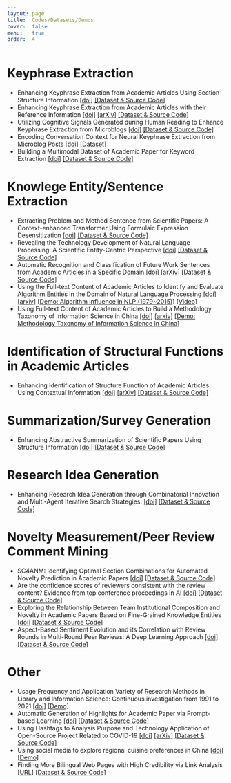 ```yaml
---
layout: page
title:  Codes/Datasets/Demos
cover:  false
menu:   true
order:  4
---
```

# Keyphrase Extraction
* Enhancing Keyphrase Extraction from Academic Articles Using Section Structure Information [[doi]](https://doi.org/10.1007/s11192-025-05286-2)  [[Dataset & Source Code]](https://github.com/yan-xinyi/SSB_KPE)
* Enhancing Keyphrase Extraction from Academic Articles with their Reference Information [[doi]](https://doi.org/10.1007/s11192-021-04230-4)  [[arXiv]](http://arxiv.org/abs/2111.14106)  [[Dataset & Source Code]](https://github.com/chengzhizhang/Keyphrase_Extraction)
* Utilizing Cognitive Signals Generated during Human Reading to Enhance Keyphrase Extraction from Microblogs [[doi]](https://doi.org/10.1016/j.ipm.2023.103614)  [[Dataset & Source Code]](https://github.com/yan-xinyi/AKE)
* Encoding Conversation Context for Neural Keyphrase Extraction from Microblog Posts [[doi]](https://doi.org/10.18653/v1/N18-1151) [[Dataset]](https://ai.tencent.com/upload//PapersUploads/naacl2018-keyphrase-datasets.zip)
* Building a Multimodal Dataset of Academic Paper for Keyword Extraction [[doi]](https://doi.org/10.1002/pra2.1040) [[Dataset & Source Code]](https://github.com/zzjy01/AKE/)

# Knowlege Entity/Sentence Extraction  
* Extracting Problem and Method Sentence from Scientific Papers: A Context-enhanced Transformer Using Formulaic Expression Desensitization [[doi]](https://doi.org/10.1007/s11192-024-05048-6)  [[Dataset & Source Code]](https://github.com/YingyiZhang/sentence-extraction-from-scientific-paper)
* Revealing the Technology Development of Natural Language Processing: A Scientific Entity-Centric Perspective [[doi]](https://doi.org/10.1016/j.ipm.2023.103574)  [[Dataset & Source Code]](https://github.com/ZH-heng/technology_development)
* Automatic Recognition and Classification of Future Work Sentences from Academic Articles in a Specific Domain [[doi](https://doi.org/10.1016/j.joi.2022.101373)]  [[arXiv](http://arxiv.org/abs/2212.13860)]  [[Dataset & Source Code]](https://github.com/xiangyi-njust/FWS/)
* Using the Full-text Content of Academic Articles to Identify and Evaluate Algorithm Entities in the Domain of Natural Language Processing [[doi]](https://doi.org/10.1016/j.joi.2020.101091)  [[arxiv]](https://arxiv.org/abs/2010.10817)  [[Demo: Algorithm Influence in NLP (1979~2015)](https://chengzhizhang.github.io/research/algorithm_entity/algorithm_influence.html)]   [[Video](https://chengzhizhang.github.io/research/algorithm_entity/video.html)]
* Using Full-text Content of Academic Articles to Build a Methodology Taxonomy of Information Science in China [[doi]](https://doi.org/10.5771/0943-7444-2021-2-126)  [[arxiv]](https://arxiv.org/abs/2101.07924) [[Demo: Methodology Taxonomy of Information Science in China](https://chengzhizhang.github.io/research/methodology_taxonomy/mtis.html)]

# Identification of Structural Functions in Academic Articles
* Enhancing Identification of Structure Function of Academic Articles Using Contextual Information [[doi]](https://doi.org/10.1007/s11192-021-04225-1)  [[arXiv]](http://arxiv.org/abs/2111.14110)  [[Dataset & Source Code]](https://github.com/XN-BoWenMa/Chapter-category-identification)

# Summarization/Survey Generation
* Enhancing Abstractive Summarization of Scientific Papers Using Structure Information [[doi]](https://doi.org/10.1016/j.eswa.2024.125529)   [[Dataset & Source Code]](https://github.com/tongbao96/code-for-SFR-AS)
 
# Research Idea Generation
* Enhancing Research Idea Generation through Combinatorial Innovation and Multi-Agent Iterative Search Strategies. [[doi]]()  [[Dataset & Source Code]](https://github.com/ChenShuai00/virtual_scientists)

# Novelty Measurement/Peer Review Comment Mining
* SC4ANM: Identifying Optimal Section Combinations for Automated Novelty Prediction in Academic Papers [[doi]](https://doi.org/10.1016/j.eswa.2025.126778)  [[Dataset & Source Code]](https://github.com/njust-winchy/SC4ANM)
* Are the confidence scores of reviewers consistent with the review content? Evidence from top conference proceedings in AI [[doi]](https://doi.org/10.1007/s11192-024-05070-8)  [[Dataset & Source Code]](https://github.com/njust-winchy/confidence_score)
* Exploring the Relationship Between Team Institutional Composition and Novelty in Academic Papers Based on Fine-Grained Knowledge Entities [[doi]](https://doi.org/10.1108/EL-03-2024-0070)  [[Dataset & Source Code]](https://github.com/CZL-ziling/Noveltyscore_metric)
* Aspect-Based Sentiment Evolution and its Correlation with Review Rounds in Multi-Round Peer Reviews: A Deep Learning Approach [[doi]](https://doi.org/10.1016/j.dim.2025.100105)  [[Dataset & Source Code]](https://github.com/RuxueHan/Aspect-Sentiment-Analysis-of-Peer-Review-in-NC)

# Other
* Usage Frequency and Application Variety of Research Methods in Library and Information Science: Continuous investigation from 1991 to 2021 [[doi]](https://doi.org/10.1016/j.ipm.2023.103507) [[Demo]](https://chengzhizhang.github.io/research/research_methods/research_topic_method.html)
* Automatic Generation of Highlights for Academic Paper via Prompt-based Learning [[doi](https://doi.org/10.1108/LHT-02-2024-0112)] [[Dataset & Source Code]](https://github.com/xiangyi-njust/Highlight-Generation)
* Using Hashtags to Analysis Purpose and Technology Application of Open-Source Project Related to COVID-19 [[doi]](https://doi.org/10.5771/0943-7444-2022-3-192)  [[arXiv]](http://arxiv.org/abs/2207.06219)  [[Dataset & Source Code]](https://github.com/Molimicha-tech/ko-covid19)
* Using social media to explore regional cuisine preferences in China  [[doi]](https://doi.org/10.1108/OIR-08-2018-0244)  [[Demo]](https://chengzhizhang.github.io/research/cuisine_preferences/results.html)
* Finding More Bilingual Web Pages with High Credibility via Link Analysis [[URL]](https://aclanthology.org/W13-2517/)  [[Dataset & Source Code]](http://mega.lt.cityu.edu.hk/~czhang22/pupsniffer-eval/)




